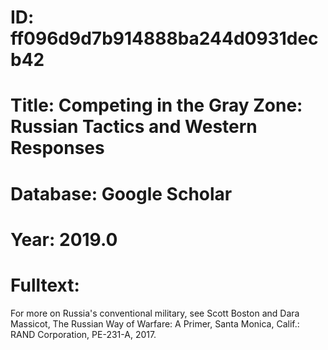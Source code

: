 # ID: ff096d9d7b914888ba244d0931decb42
# Title: Competing in the Gray Zone: Russian Tactics and Western Responses
# Database: Google Scholar
# Year: 2019.0
# Fulltext:
For more on Russia's conventional military, see Scott Boston and Dara Massicot, The Russian Way of Warfare: A Primer, Santa Monica, Calif.: RAND Corporation, PE-231-A, 2017.